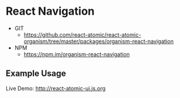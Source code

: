 React Navigation 
===============
   * GIT
      * https://github.com/react-atomic/react-atomic-organism/tree/master/packages/organism-react-navigation
   * NPM
      * https://npm.im/organism-react-navigation

## Example Usage
Live Demo:
http://react-atomic-ui.js.org





